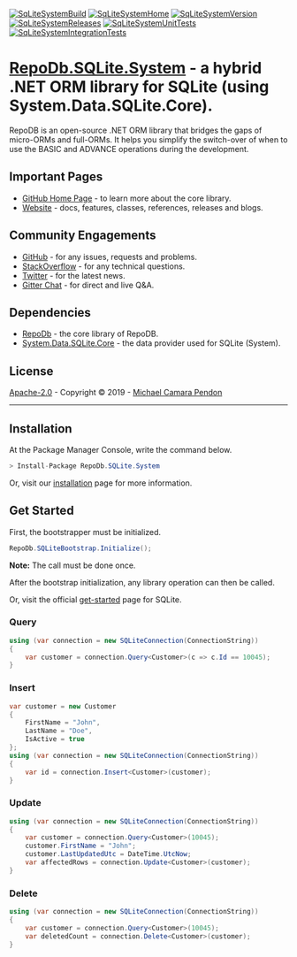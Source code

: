 [![SqLiteSystemBuild](https://img.shields.io/appveyor/ci/mikependon/repodb-n4lwf?&logo=appveyor)](https://ci.appveyor.com/project/mikependon/repodb-n4lwf)
[![SqLiteSystemHome](https://img.shields.io/badge/home-github-important?&logo=github)](https://github.com/mikependon/RepoDb)
[![SqLiteSystemVersion](https://img.shields.io/nuget/v/RepoDb.SQLite.System?&logo=nuget)](https://www.nuget.org/packages/RepoDb.SQLite.System)
[![SqLiteSystemReleases](https://img.shields.io/badge/releases-core-important?&logo=nuget)](http://repodb.net/release/sqlite)
[![SqLiteSystemUnitTests](https://img.shields.io/appveyor/tests/mikependon/repodb-pb8kh?&logo=appveyor&label=unit%20tests)](https://ci.appveyor.com/project/mikependon/repodb-pb8kh/build/tests)
[![SqLiteSystemIntegrationTests](https://img.shields.io/appveyor/tests/mikependon/repodb-n01df?&logo=appveyor&label=integration%20tests)](https://ci.appveyor.com/project/mikependon/repodb-n01df/build/tests)

# [RepoDb.SQLite.System](https://repodb.net/tutorial/get-started-sqlite) - a hybrid .NET ORM library for SQLite (using System.Data.SQLite.Core).

RepoDB is an open-source .NET ORM library that bridges the gaps of micro-ORMs and full-ORMs. It helps you simplify the switch-over of when to use the BASIC and ADVANCE operations during the development.

## Important Pages

- [GitHub Home Page](https://github.com/mikependon/RepoDb) - to learn more about the core library.
- [Website](http://repodb.net) - docs, features, classes, references, releases and blogs.

## Community Engagements

- [GitHub](https://github.com/mikependon/RepoDb/issues) - for any issues, requests and problems.
- [StackOverflow](https://stackoverflow.com/search?q=RepoDB) - for any technical questions.
- [Twitter](https://twitter.com/search?q=%23repodb) - for the latest news.
- [Gitter Chat](https://gitter.im/RepoDb/community) - for direct and live Q&A.

## Dependencies

- [RepoDb](https://www.nuget.org/packages/RepoDb/) - the core library of RepoDB.
- [System.Data.SQLite.Core](https://www.nuget.org/packages/System.Data.SQLite.Core/) - the data provider used for SQLite (System).

## License

[Apache-2.0](http://apache.org/licenses/LICENSE-2.0.html) - Copyright © 2019 - [Michael Camara Pendon](https://twitter.com/mike_pendon)

--------

## Installation

At the Package Manager Console, write the command below.

```csharp
> Install-Package RepoDb.SQLite.System
```

Or, visit our [installation](http://repodb.net/tutorial/installation) page for more information.

## Get Started

First, the bootstrapper must be initialized.

```csharp
RepoDb.SQLiteBootstrap.Initialize();
```

**Note:** The call must be done once.

After the bootstrap initialization, any library operation can then be called.

Or, visit the official [get-started](http://repodb.net/tutorial/get-started-sqlite) page for SQLite.

### Query

```csharp
using (var connection = new SQLiteConnection(ConnectionString))
{
	var customer = connection.Query<Customer>(c => c.Id == 10045);
}
```

### Insert

```csharp
var customer = new Customer
{
	FirstName = "John",
	LastName = "Doe",
	IsActive = true
};
using (var connection = new SQLiteConnection(ConnectionString))
{
	var id = connection.Insert<Customer>(customer);
}
```

### Update

```csharp
using (var connection = new SQLiteConnection(ConnectionString))
{
	var customer = connection.Query<Customer>(10045);
	customer.FirstName = "John";
	customer.LastUpdatedUtc = DateTime.UtcNow;
	var affectedRows = connection.Update<Customer>(customer);
}
```

### Delete

```csharp
using (var connection = new SQLiteConnection(ConnectionString))
{
	var customer = connection.Query<Customer>(10045);
	var deletedCount = connection.Delete<Customer>(customer);
}
```

